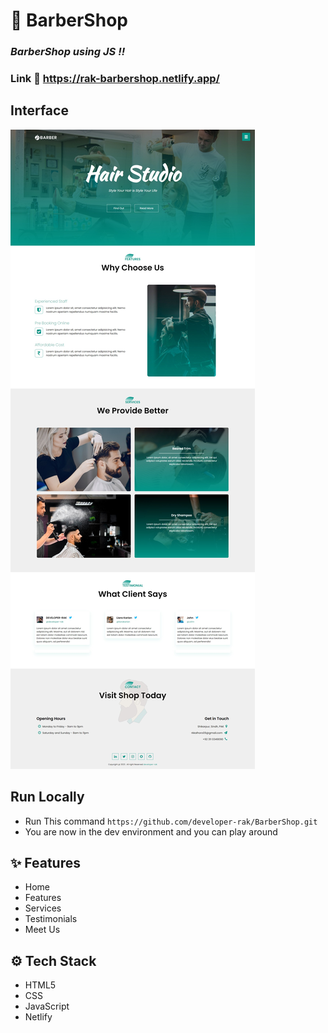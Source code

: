 # :closed_book: BarberShop

### _BarberShop using JS !!_

### Link :link: https://rak-barbershop.netlify.app/

## Interface

<img src='imgbarber.jpg' />

## Run Locally

  - Run This command `https://github.com/developer-rak/BarberShop.git`
  - You are now in the dev environment and you can play around

## ✨ Features

  - Home
  - Features
  - Services
  - Testimonials
  - Meet Us

## ⚙️ Tech Stack
  - HTML5
  - CSS
  - JavaScript
  - Netlify
